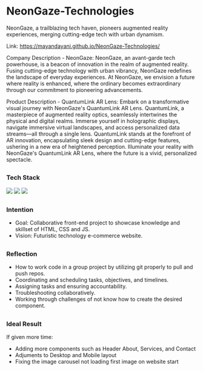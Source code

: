 # NeonGaze-Technologies
NeonGaze, a trailblazing tech haven, pioneers augmented reality experiences, merging cutting-edge tech with urban dynamism.

Link:
https://mayandayani.github.io/NeonGaze-Technologies/

Company Description - NeonGaze:
NeonGaze, an avant-garde tech powerhouse, is a beacon of innovation in the realm of augmented reality. Fusing cutting-edge technology with urban vibrancy, NeonGaze redefines the landscape of everyday experiences. At NeonGaze, we envision a future where reality is enhanced, where the ordinary becomes extraordinary through our commitment to pioneering advancements.

Product Description - QuantumLink AR Lens:
Embark on a transformative visual journey with NeonGaze's QuantumLink AR Lens. QuantumLink, a masterpiece of augmented reality optics, seamlessly intertwines the physical and digital realms. Immerse yourself in holographic displays, navigate immersive virtual landscapes, and access personalized data streams—all through a single lens. QuantumLink stands at the forefront of AR innovation, encapsulating sleek design and cutting-edge features, ushering in a new era of heightened perception. Illuminate your reality with NeonGaze's QuantumLink AR Lens, where the future is a vivid, personalized spectacle.

##
<h3 align="left">Tech Stack</h3>

  <a href="https://developer.mozilla.org/en-US/docs/Web/HTML"><img src="https://img.shields.io/badge/html5-%23E34F26.svg?style=for-the-badge&logo=html5&logoColor=white"/></a> 
  <a href="https://developer.mozilla.org/en-US/docs/Web/CSS"><img src="https://img.shields.io/badge/css3-%231572B6.svg?style=for-the-badge&logo=css3&logoColor=white"/></a> 
  <a href="https://developer.mozilla.org/en-US/docs/Web/JavaScript"><img src="https://img.shields.io/badge/javascript-%23323330.svg?style=for-the-badge&logo=javascript&logoColor=%23F7DF1E"/></a> 

##
<h3 align="left">Intention</h3>

- Goal: Collaborative front-end project to showcase knowledge and skillset of HTML, CSS and JS.
- Vision: Futuristic technology e-commerce website.

##
<h3 align="left">Reflection</h3>

- How to work code in a group project by utilizing git properly to pull and push repos.
- Coordinating and scheduling tasks, objectives, and timelines.
- Assigning tasks and ensuring accountability.
- Troubleshooting collaboratively.
- Working through challenges of not know how to create the desired component.

##
<h3 align="left">Ideal Result</h3>

If given more time:
- Adding more components such as Header About, Services, and Contact
- Adjuments to Desktop and Mobile layout
- Fixing the image carousel not loading first image on website start
